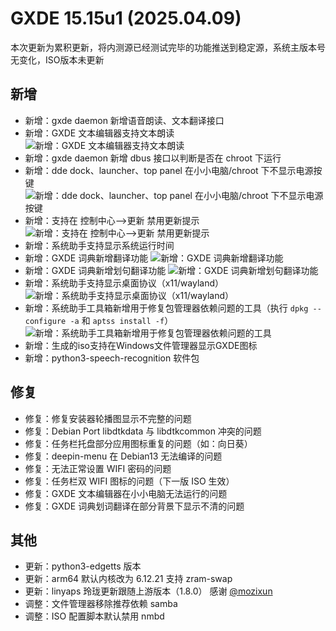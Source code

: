 # GXDE 15.15u1 (2025.04.09)

本次更新为累积更新，将内测源已经测试完毕的功能推送到稳定源，系统主版本号无变化，ISO版本未更新  

## 新增

- 新增：gxde daemon 新增语音朗读、文本翻译接口
- 新增：GXDE 文本编辑器支持文本朗读
  ![新增：GXDE 文本编辑器支持文本朗读](/news/15.15-2025.04.09/editor-speaker.png)
- 新增：gxde daemon 新增 dbus 接口以判断是否在 chroot 下运行
- 新增：dde dock、launcher、top panel 在小小电脑/chroot 下不显示电源按键
  ![新增：dde dock、launcher、top panel 在小小电脑/chroot 下不显示电源按键](/news/15.15-2025.04.09/tiny-computer.jpg)
- 新增：支持在 控制中心-->更新 禁用更新提示
  ![新增：支持在 控制中心-->更新 禁用更新提示](/news/15.15-2025.04.09/dde-control-center.png)
- 新增：系统助手支持显示系统运行时间
- 新增：GXDE 词典新增翻译功能
  ![新增：GXDE 词典新增翻译功能](/news/15.15-2025.04.09/gxde-dict-translate.png)
- 新增：GXDE 词典新增划句翻译功能
  ![新增：GXDE 词典新增划句翻译功能](/news/15.15-2025.04.09/gxde-dict-sentence.png)
- 新增：系统助手支持显示桌面协议（x11/wayland）
  ![新增：系统助手支持显示桌面协议（x11/wayland）](/news/15.15-2025.04.09/sysbro.png)
- 新增：系统助手工具箱新增用于修复包管理器依赖问题的工具（执行 `dpkg --configure -a` 和 `aptss install -f`）
  ![新增：系统助手工具箱新增用于修复包管理器依赖问题的工具](/news/15.15-2025.04.09/repair-depends-error.png)
- 新增：生成的iso支持在Windows文件管理器显示GXDE图标
- 新增：python3-speech-recognition 软件包

## 修复

- 修复：修复安装器轮播图显示不完整的问题
- 修复：Debian Port libdtkdata 与 libdtkcommon 冲突的问题
- 修复：任务栏托盘部分应用图标重复的问题（如：向日葵）
- 修复：deepin-menu 在 Debian13 无法编译的问题
- 修复：无法正常设置 WIFI 密码的问题
- 修复：任务栏双 WIFI 图标的问题（下一版 ISO 生效）
- 修复：GXDE 文本编辑器在小小电脑无法运行的问题
- 修复：GXDE 词典划词翻译在部分背景下显示不清的问题

## 其他
- 更新：python3-edgetts 版本
- 更新：arm64 默认内核改为 6.12.21 支持 zram-swap
- 更新：linyaps 玲珑更新跟随上游版本（1.8.0） 感谢 [@mozixun](https://bbs.deepin.org.cn/user/277159)
- 调整：文件管理器移除推荐依赖 samba
- 调整：ISO 配置脚本默认禁用 nmbd
